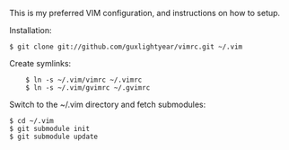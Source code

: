 This is my preferred VIM configuration, and instructions on how to setup.

Installation:

	$ git clone git://github.com/guxlightyear/vimrc.git ~/.vim

Create symlinks:

        $ ln -s ~/.vim/vimrc ~/.vimrc
        $ ln -s ~/.vim/gvimrc ~/.gvimrc

Switch to the ~/.vim directory and fetch submodules:

	$ cd ~/.vim
	$ git submodule init
	$ git submodule update
